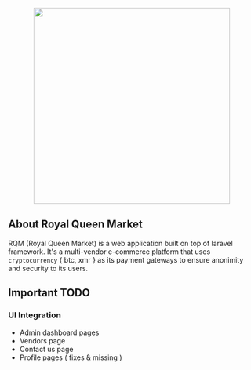 
<p align="center"><img src="https://i.ibb.co/5TrYnHS/x1.png" width="400"></a></p>

## About Royal Queen Market

RQM (Royal Queen Market) is a web application built on top of laravel framework. It's a multi-vendor e-commerce platform that uses `cryptocurrency` { btc, xmr } as its payment gateways to ensure anonimity and security to its users.

## Important TODO

### UI Integration
 - Admin dashboard pages
 - Vendors page
 - Contact us page
 - Profile pages ( fixes & missing )
